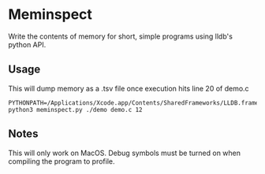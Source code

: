 # Meminspect

Write the contents of memory for short, simple programs using lldb's python API.

## Usage

This will dump memory as a .tsv file once execution hits line 20 of demo.c

```
PYTHONPATH=/Applications/Xcode.app/Contents/SharedFrameworks/LLDB.framework/Resources/Python python3 meminspect.py ./demo demo.c 12
```

## Notes

This will only work on MacOS. Debug symbols must be turned on when compiling the program to profile.
